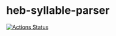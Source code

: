 # heb-syllable-parser

[![Actions Status](https://github.com/orenfromberg/heb-syllable-parser/workflows/Node.js%20CI/badge.svg)](https://github.com/orenfromberg/heb-syllable-parser/actions)
